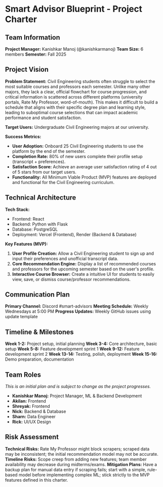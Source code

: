 # Smart Advisor Blueprint - Project Charter

## Team Information
**Project Manager:** Kanishkar Manoj (@kanishkarmanoj)
**Team Size:** 6 members
**Semester:** Fall 2025

## Project Vision
**Problem Statement:** Civil Engineering students often struggle to select the most suitable courses and professors each semester. Unlike many other majors, they lack a clear, official flowchart for course progression, and critical information is scattered across different platforms (university portals, Rate My Professor, word-of-mouth). This makes it difficult to build a schedule that aligns with their specific degree plan and learning style, leading to suboptimal course selections that can impact academic performance and student satisfaction.

**Target Users:** Undergraduate Civil Engineering majors at our university.

**Success Metrics:**
* **User Adoption:** Onboard 25 Civil Engineering students to use the platform by the end of the semester.
* **Completion Rate:** 80% of new users complete their profile setup (transcript + preferences).
* **Satisfaction Score:** Achieve an average user satisfaction rating of 4 out of 5 stars from our target users.
* **Functionality:** All Minimum Viable Product (MVP) features are deployed and functional for the Civil Engineering curriculum.

## Technical Architecture
**Tech Stack:**
- Frontend: React
- Backend: Python with Flask
- Database: PostgreSQL
- Deployment: Vercel (Frontend), Render (Backend & Database)

**Key Features (MVP):**
1.  **User Profile Creation:** Allow a Civil Engineering student to sign up and input their preferences and unofficial transcript data.
2.  **Core Recommendation Engine:** Display a list of recommended courses and professors for the upcoming semester based on the user's profile.
3.  **Interactive Course Browser:** Create a intuitive UI for students to easily view, save, or dismiss course/professor recommendations.

## Communication Plan
**Primary Channel:** Discord #smart-advisors
**Meeting Schedule:** Weekly Wednesdays at 5:00 PM
**Progress Updates:** Weekly GitHub issues using update template

## Timeline & Milestones
**Week 1-2:** Project setup, initial planning
**Week 3-4:** Core architecture, basic setup
**Week 5-8:** Feature development sprint 1
**Week 9-12:** Feature development sprint 2
**Week 13-14:** Testing, polish, deployment
**Week 15-16:** Demo preparation, documentation

## Team Roles
*This is an initial plan and is subject to change as the project progresses.*
- **Kanishkar Manoj:** Project Manager, ML & Backend Development
- **Akilan:** Frontend
- **Shreyak:** Frontend
- **Nick:** Backend & Database
- **Sharn:** Data Engineer
- **Rick:** UI/UX Design

## Risk Assessment
**Technical Risks:** Rate My Professor might block scrapers; scraped data may be inconsistent; the initial recommendation model may not be accurate.
**Timeline Risks:** Scope creep from adding new features; team member availability may decrease during midterms/exams.
**Mitigation Plans:** Have a backup plan for manual data entry if scraping fails; start with a simple, rule-based model before implementing complex ML; stick strictly to the MVP features defined in this charter.